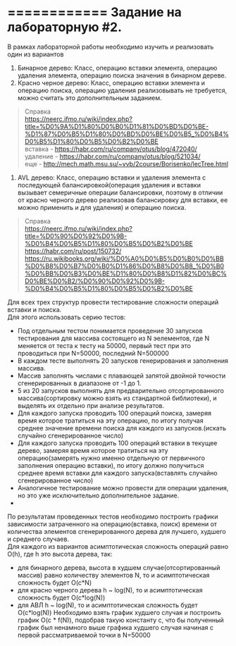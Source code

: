 ============
Задание на лабораторную #2.
============

В рамках лабораторной работы необходимо изучить и реализовать один из вариантов
1. Бинарное дерево: Класс, операцию вставки элемента, операцию удаления элемента, операцию поиска значения в бинарном дереве.
2. Красно черное дерево: Класс, операцию вставки элемента и операцию поиска, операцию удаления реализовывать не требуется, можно считать это дополнительным заданием.
> Справка  
> https://neerc.ifmo.ru/wiki/index.php?title=%D0%9A%D1%80%D0%B0%D1%81%D0%BD%D0%BE-%D1%87%D0%B5%D1%80%D0%BD%D0%BE%D0%B5_%D0%B4%D0%B5%D1%80%D0%B5%D0%B2%D0%BE  
> вставка - https://habr.com/ru/company/otus/blog/472040/  
> удаление - https://habr.com/ru/company/otus/blog/521034/  
> еще - http://mech.math.msu.su/~vvb/2course/Borisenko/lecTree.html  
1. AVL дерево: Класс, операцию вставки и удаления элемента с последующей балансировкой(операция удаления и вставки вызывает семеричные операции балансировки, поэтому в отличии от красно черного дерево реализовав балансировку для вставки, ее можно применить и для удаления) и операцию поиска.
> Справка  
> https://neerc.ifmo.ru/wiki/index.php?title=%D0%90%D0%92%D0%9B-%D0%B4%D0%B5%D1%80%D0%B5%D0%B2%D0%BE  
> https://habr.com/ru/post/150732/   
> https://ru.wikibooks.org/wiki/%D0%A0%D0%B5%D0%B0%D0%BB%D0%B8%D0%B7%D0%B0%D1%86%D0%B8%D0%B8_%D0%B0%D0%BB%D0%B3%D0%BE%D1%80%D0%B8%D1%82%D0%BC%D0%BE%D0%B2/%D0%90%D0%92%D0%9B-%D0%B4%D0%B5%D1%80%D0%B5%D0%B2%D0%BE

Для всех трех структур провести тестирование сложности операций вставки и поиска.  
Для этого использовать серию тестов:
- Под отдельным тестом понимается проведение 30 запусков тестирования для массива состоящего из N эелементов, где N меняется от теста к тесту на 50000, первый тест при это проводиться при N=50000, последний N=500000
- В каждом тесте выполнять 20 запусков генерирования и заполнения массива.
- Массив заполнять числами с плавающей запятой двойной точности сгенерированных в диапазоне от -1 до 1.
- 5 из 20 запусков выполнять для предварительно отсортированного массива(сортировку можно взять из стандартной библиотеки), и выделять их отдельно при анализе результатов.
- Для каждого запуска проводить 100 операций поиска, замеряя время которое тратиться на эту операцию, по итогу получая среднее значение времени поиска для каждого из запусков.(искать случайно сгенерированное число)
- Для каждого запуска проводить 100 операций вставки в текущее дерево, замеряя время которое тратиться на эту операцию(замерять нужно именно отдельную от первичного заполнения операцию вставки), по итогу должно получиться среднее время вставки для каждого запуска(вставлять случайно сгенерированное число)
- Аналогичное тестирование можно провести для операции удаления, но это уже исключительно дополнительное задание.
- 

По результатам проведенных тестов необходимо построить графики зависимости затраченного на операцию(вставка, поиск) времени от количества элементов сгенерированного дерева для лучшего, худшего и среднего случаев.  
Для каждого из вариантов асимптотическая сложность операций равно O(h), где h это высота дерева, так:
- для бинарного дерева, высота в худшем случае(отсортированный массив) равно количеству элементов N, то и асимптотическая сложность будет O(c*N)
- для красно черного дерева h ~ log(N), то и асимптотическая сложность будет O(c*log(N))
- для АВЛ h ~ log(N), то и асимптотическая сложность будет O(c*log(N))
Необходимо взять график худшего случая и построить график O(c * f(N)), подобрав такую константу c, что бы полученный график был ненамного выше графика худшего случая начиная с первой рассматриваемой точки в N=50000
